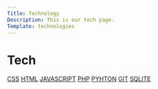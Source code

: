 ```yaml
---
Title: Technology
Description: This is our tech page.
Template: technologies
---
```


Tech
==========================

<div class="grid-container">
        <a href="%base_url%?technology/css" class="box box1">CSS</a>
        <a href="%base_url%?technology/html" class="box box2">HTML</a>
        <a href="%base_url%?technology/javascript" class="box box3">JAVASCRIPT</a>
        <a href="%base_url%?technology/php" class="box box4">PHP</a>
        <a href="%base_url%?technology/python" class="box box5">PYHTON</a>
        <a href="%base_url%?technology/git" class="box box6">GIT</a>
        <a href="%base_url%?technology/sqlite" class="box box7">SQLITE</a>
    </div>
